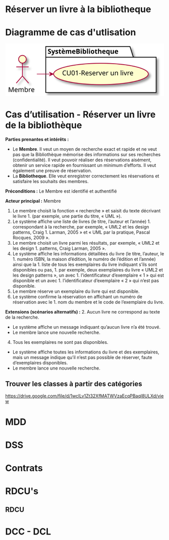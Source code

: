# Réserver un livre à la bibliotheque

# Diagramme de cas d'utlisation
![](03-Reserver-livre-bibliotheque/DCU.svg)
# Cas d’utilisation - Réserver un livre de la bibliothèque
**Parties prenantes et intérêts :** 
 - Le **Membre**. Il veut un moyen de recherche exact et rapide et ne veut pas que la Bibliothèque mémorise des informations sur ses recherches (confidentialité). Il veut pouvoir réaliser des réservations aisément, obtenir un service rapide en fournissant un minimum d’efforts. Il veut également une preuve de réservation.
 - La **Bibliotheque**. Elle veut enregistrer correctement les réservations et satisfaire les souhaits des membres. 

**Préconditions :** Le Membre est identifié et authentifié

**Acteur principal :** Membre
1. Le membre choisit la fonction « recherche » et saisit du texte décrivant le livre 1. (par exemple, une partie du titre, « UML »).
1. Le système affiche une liste de livres (le titre, l’auteur et l’année) 1. correspondant à la recherche, par exemple, « UML2 et les design patterns, Craig 1. Larman, 2005 » et « UML par la pratique, Pascal Rocques, 2009 ».
1. Le membre choisit un livre parmi les résultats, par exemple, « UML2 et les design 1. patterns, Craig Larman, 2005 ».
1. Le système affiche les informations détaillées du livre (le titre, l’auteur, le 1. numéro ISBN, la maison d’édition, le numéro de l’édition et l’année) ainsi que la 1. liste de tous les exemplaires du livre indiquant s’ils sont disponibles ou pas, 1. par exemple, deux exemplaires du livre « UML2 et les design patterns », un avec 1. l’identificateur d’exemplaire « 1 » qui est disponible et un avec 1. l’identificateur d’exemplaire « 2 » qui n’est pas disponible.
1. Le membre réserve un exemplaire du livre qui est disponible.
1. Le système confirme la réservation en affichant un numéro de réservation avec le 1. nom du membre et le code de l’exemplaire du livre.

**Extensions (scénarios alternatifs) :**
2. Aucun livre ne correspond au texte de la recherche. 
- Le système affiche un message indiquant qu’aucun livre n’a été trouvé.
- Le membre lance une nouvelle recherche.
4. Tous les exemplaires ne sont pas disponibles. 
- Le système affiche toutes les informations du livre et des exemplaires, mais un message indique qu’il n’est pas possible de réserver, faute d’exemplaires disponibles.
- Le membre lance une nouvelle recherche.

## Trouver les classes à partir des catégories
https://drive.google.com/file/d/1wclLv1Zt32XfMATWVzaEcqPBaql8ULXd/view
# MDD
<!-- ```plantuml
@startuml

@enduml
``` -->

# DSS
<!-- ```plantuml
@startuml

@enduml
``` -->

# Contrats

<!-- ## operation: 
**- Prédondition**
**- Postcondition** -->

<!-- ## operation: 
**- Prédondition**
**- Postcondition** -->

<!-- ## operation: 
**- Prédondition**
**- Postcondition** -->


# RDCU's

## RDCU 
<!-- ```plantuml
@startuml
skinparam style strictuml
participant xx

@enduml
``` -->


# DCC - DCL
<!-- ```plantuml
@startuml

@enduml
``` -->